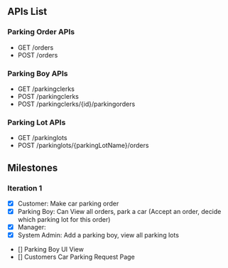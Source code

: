 ## APIs List

### Parking Order APIs
- GET /orders
- POST /orders

### Parking Boy APIs
- GET /parkingclerks
- POST /parkingclerks
- POST /parkingclerks/{id}/parkingorders

### Parking Lot APIs
- GET /parkinglots
- POST /parkinglots/{parkingLotName}/orders


## Milestones

### Iteration 1
- [x] Customer: Make car parking order
- [x] Parking Boy: Can View all orders, park a car (Accept an order, decide which parking lot for this order)
- [x] Manager: 
- [x] System Admin: Add a parking boy, view all parking lots
- []  Parking Boy UI View
- []  Customers Car Parking Request Page
